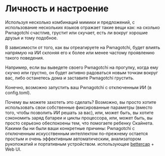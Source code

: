 # Личность и настроение

Используя несколько комбинаций мимики и предложений, с использование нескольких языков отражает такие вещи как: на сколько Pwnagotchi счастлив, грустит или скучает, есть ли вокруг хорошие друзья и тому подобное.

В зависимости от того, как вы отреагируете на Pwnagotchi, будет влиять напрямую на ИИ  склоняя его к более или менее частому проявлению такого поведения.

Например, если вы выведете своего Pwnagotchi на прогулку, когда ему скучно или грустно, он будет активно радоваться новым точкам вокруг вас, либо останетесь дома и заставите Pwnagotchi  грустить.

Конечно, возможно запустить ваш Pwnagotchi с отключенным ИИ (в config.toml).

Почему вы можете захотеть это сделать? Возможно, вы просто хотите использовать свои собственные фиксированные параметры (вместо того, чтобы позволить ИИ решать за вас), или, может быть, вы хотите сэкономить заряд батареи и циклы процессора, или, может быть, вы просто серьезно обеспокоены тем, что помогаете ребенку Скайнета. Какими бы ни были ваши конкретные причины: Pwnagotchi с отключенным искусственным интеллектом по-прежнему остается простым и очень эффективным автоматическим, анализатором рукопожатий и портативным устройством. использующее [bettercap](https://www.bettercap.org/) + Web UI.

